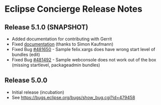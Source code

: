 # Eclipse Concierge Release Notes

## Release 5.1.0 (SNAPSHOT)

* Added documentation for contributing with Gerrit
* Fixed [documentation](http://git.eclipse.org/c/concierge/org.eclipse.concierge.git/commit/?id=48aed6de6fe804d06e232e48a8dd201ea1f329d5) (thanks to Simon Kaufmann)
* Fixed Bug [#481650](https://bugs.eclipse.org/bugs/show_bug.cgi?id=481650) - Sample felix.xargs does have wrong start level of bundles (edit)
* Fixed Bug [#481492](https://bugs.eclipse.org/bugs/show_bug.cgi?id=481492) - Sample webconsole does not work out of the box (missing startlevel, packageadmin bundles)

## Release 5.0.0

* Initial release (incubation)
* See https://bugs.eclipse.org/bugs/show_bug.cgi?id=479458
